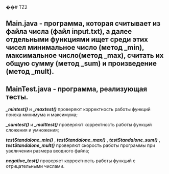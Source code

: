 ��#   T Z 2 

## Main.java - программа, которая считывает из файла числа (файл input.txt), а далее отдельными функциями ищет среди этих чисел минимальное число (метод _min), максимальное число(метод _max), считать их общую сумму (метод _sum) и произведение (метод _mult).

## MainTest.java - программа, реализующая тесты.

***_mintest()*** и ***_maxtest()*** проверяют корректность работы функций поиска минимума и максимума;  


***_sumtest()*** и ***_multtest()*** проверяют корректность работы функций сложения и умножения;  


***testStandalone_min()*** , ***testStandalone_max()*** , ***testStandalone_sum()*** , ***testStandalone_mult()*** проверяют скорость работы программы при увеличении размера входного файла;  


***negative_test()*** проверяет корректность работы функций с отрицательными числами.
